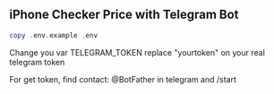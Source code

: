 ## iPhone Checker Price with Telegram Bot

``` php
copy .env.example .env
```

Change you var TELEGRAM_TOKEN
replace "yourtoken" on your real telegram token

For get token, find contact: @BotFather in telegram and /start
